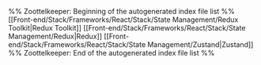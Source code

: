 %% Zoottelkeeper: Beginning of the autogenerated index file list  %%
 [[Front-end/Stack/Frameworks/React/Stack/State Management/Redux Toolkit|Redux Toolkit]]
 [[Front-end/Stack/Frameworks/React/Stack/State Management/Redux|Redux]]
 [[Front-end/Stack/Frameworks/React/Stack/State Management/Zustand|Zustand]]
%% Zoottelkeeper: End of the autogenerated index file list  %%

